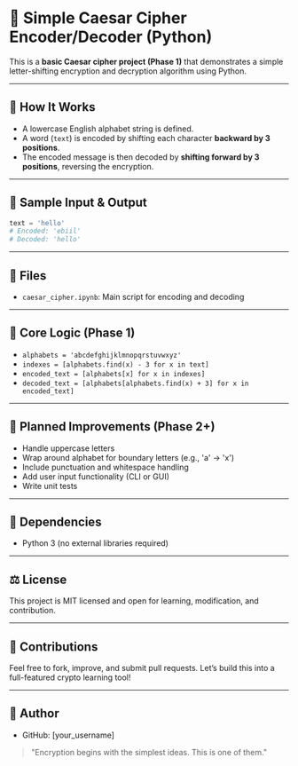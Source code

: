 # 🔐 Simple Caesar Cipher Encoder/Decoder (Python)

This is a **basic Caesar cipher project (Phase 1)** that demonstrates a simple letter-shifting encryption and decryption algorithm using Python.

---

## 🧠 How It Works

* A lowercase English alphabet string is defined.
* A word (`text`) is encoded by shifting each character **backward by 3 positions**.
* The encoded message is then decoded by **shifting forward by 3 positions**, reversing the encryption.

---

## 🧪 Sample Input & Output

```python
text = 'hello'
# Encoded: 'ebiil'
# Decoded: 'hello'
```

---

## 📁 Files

* `caesar_cipher.ipynb`: Main script for encoding and decoding

---

## 🧱 Core Logic (Phase 1)

* `alphabets = 'abcdefghijklmnopqrstuvwxyz'`
* `indexes = [alphabets.find(x) - 3 for x in text]`
* `encoded_text = [alphabets[x] for x in indexes]`
* `decoded_text = [alphabets[alphabets.find(x) + 3] for x in encoded_text]`

---

## 🚀 Planned Improvements (Phase 2+)

* Handle uppercase letters
* Wrap around alphabet for boundary letters (e.g., 'a' → 'x')
* Include punctuation and whitespace handling
* Add user input functionality (CLI or GUI)
* Write unit tests

---

## 🧩 Dependencies

* Python 3 (no external libraries required)

---

## ⚖️ License

This project is MIT licensed and open for learning, modification, and contribution.

---

## 🤝 Contributions

Feel free to fork, improve, and submit pull requests. Let’s build this into a full-featured crypto learning tool!

---

## 👤 Author

* GitHub: \[your\_username]

> "Encryption begins with the simplest ideas. This is one of them."
